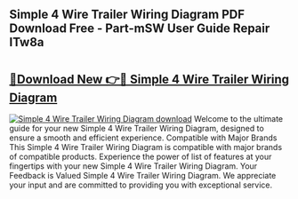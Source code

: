 ## Simple 4 Wire Trailer Wiring Diagram PDF Download Free - Part-mSW User Guide Repair ITw8a

# <h2><a href="http://dfjuk2j.blite.top/?on=Simple+4+Wire+Trailer+Wiring+Diagram">🔗Download New 👉🔴 Simple 4 Wire Trailer Wiring Diagram</a></h2>

[![Simple 4 Wire Trailer Wiring Diagram download](https://i.imgur.com/lujVjoI.png)](http://dfjuk2j.blite.top/?on=Simple+4+Wire+Trailer+Wiring+Diagram)
Welcome to the ultimate guide for your new Simple 4 Wire Trailer Wiring Diagram, designed to ensure a smooth and efficient experience. Compatible with Major Brands This Simple 4 Wire Trailer Wiring Diagram is compatible with major brands of compatible products. Experience the power of list of features at your fingertips with your new Simple 4 Wire Trailer Wiring Diagram. Your Feedback is Valued Simple 4 Wire Trailer Wiring Diagram. We appreciate your input and are committed to providing you with exceptional service.
